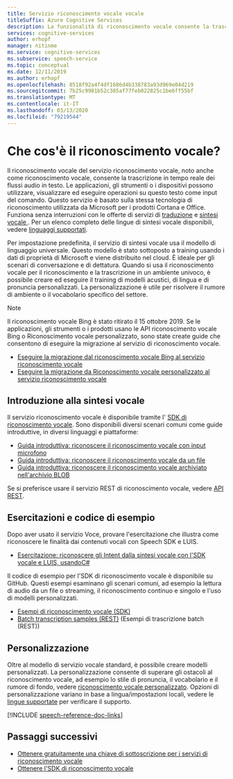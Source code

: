 ```yaml
---
title: Servizio riconoscimento vocale vocale
titleSuffix: Azure Cognitive Services
description: La funzionalità di riconoscimento vocale consente la trascrizione in tempo reale dei flussi audio in testo. Le applicazioni, gli strumenti o i dispositivi possono utilizzare, visualizzare ed eseguire azioni su questo input di testo. Questo servizio funziona senza interruzioni con le funzionalità di sintesi vocale e traduzione vocale.
services: cognitive-services
author: erhopf
manager: nitinme
ms.service: cognitive-services
ms.subservice: speech-service
ms.topic: conceptual
ms.date: 12/11/2019
ms.author: erhopf
ms.openlocfilehash: 8518f92a4f4df1686d4b338783a93d969e04d219
ms.sourcegitcommit: 7b25c9981b52c385af77feb022825c1be6ff55bf
ms.translationtype: MT
ms.contentlocale: it-IT
ms.lasthandoff: 03/13/2020
ms.locfileid: "79219544"
---
```

# <a name="what-is-speech-to-text"></a>Che cos'è il riconoscimento vocale?

Il riconoscimento vocale del servizio riconoscimento vocale, noto anche come riconoscimento vocale, consente la trascrizione in tempo reale dei flussi audio in testo. Le applicazioni, gli strumenti o i dispositivi possono utilizzare, visualizzare ed eseguire operazioni su questo testo come input del comando. Questo servizio è basato sulla stessa tecnologia di riconoscimento utilizzata da Microsoft per i prodotti Cortana e Office. Funziona senza interruzioni con le offerte di servizi di <a href="./speech-translation.md" target="_blank"> <span class="docon docon-navigate-external x-hidden-focus"></span> traduzione</a> e <a href="./text-to-speech.md" target="_blank">sintesi vocale <span class="docon docon-navigate-external x-hidden-focus"></span> </a> . Per un elenco completo delle lingue di sintesi vocale disponibili, vedere [linguaggi supportati](language-support.md#speech-to-text).

Per impostazione predefinita, il servizio di sintesi vocale usa il modello di linguaggio universale. Questo modello è stato sottoposto a training usando i dati di proprietà di Microsoft e viene distribuito nel cloud. È ideale per gli scenari di conversazione e di dettatura. Quando si usa il riconoscimento vocale per il riconoscimento e la trascrizione in un ambiente univoco, è possibile creare ed eseguire il training di modelli acustici, di lingua e di pronuncia personalizzati. La personalizzazione è utile per risolvere il rumore di ambiente o il vocabolario specifico del settore.

> [!NOTE]
> Il riconoscimento vocale Bing è stato ritirato il 15 ottobre 2019. Se le applicazioni, gli strumenti o i prodotti usano le API riconoscimento vocale Bing o Riconoscimento vocale personalizzato, sono state create guide che consentono di eseguire la migrazione al servizio di riconoscimento vocale.
> - [Eseguire la migrazione dal riconoscimento vocale Bing al servizio riconoscimento vocale](how-to-migrate-from-bing-speech.md)
> - [Eseguire la migrazione da Riconoscimento vocale personalizzato al servizio riconoscimento vocale](how-to-migrate-from-custom-speech-service.md)

## <a name="get-started-with-speech-to-text"></a>Introduzione alla sintesi vocale

Il servizio riconoscimento vocale è disponibile tramite l' [SDK di riconoscimento vocale](speech-sdk.md). Sono disponibili diversi scenari comuni come guide introduttive, in diversi linguaggi e piattaforme:

 - [Guida introduttiva: riconoscere il riconoscimento vocale con input microfono](quickstarts/speech-to-text-from-microphone.md)
 - [Guida introduttiva: riconoscere il riconoscimento vocale da un file](quickstarts/speech-to-text-from-file.md)
 - [Guida introduttiva: riconoscere il riconoscimento vocale archiviato nell'archivio BLOB](quickstarts/from-blob.md)

Se si preferisce usare il servizio REST di riconoscimento vocale, vedere [API REST](rest-speech-to-text.md).

## <a name="tutorials-and-sample-code"></a>Esercitazioni e codice di esempio

Dopo aver usato il servizio Voce, provare l'esercitazione che illustra come riconoscere le finalità dai contenuti vocali con Speech SDK e LUIS.

- [Esercitazione: riconoscere gli Intent dalla sintesi vocale con l'SDK vocale e LUIS, usandoC#](how-to-recognize-intents-from-speech-csharp.md)

Il codice di esempio per l'SDK di riconoscimento vocale è disponibile su GitHub. Questi esempi esaminano gli scenari comuni, ad esempio la lettura di audio da un file o streaming, il riconoscimento continuo e singolo e l'uso di modelli personalizzati.

- [Esempi di riconoscimento vocale (SDK)](https://github.com/Azure-Samples/cognitive-services-speech-sdk)
- [Batch transcription samples (REST)](https://github.com/Azure-Samples/cognitive-services-speech-sdk/tree/master/samples/batch) (Esempi di trascrizione batch (REST))

## <a name="customization"></a>Personalizzazione

Oltre al modello di servizio vocale standard, è possibile creare modelli personalizzati. La personalizzazione consente di superare gli ostacoli al riconoscimento vocale, ad esempio lo stile di pronuncia, il vocabolario e il rumore di fondo, vedere [riconoscimento vocale personalizzato](how-to-custom-speech.md). Opzioni di personalizzazione variano in base a lingua/impostazioni locali, vedere le [lingue supportate](supported-languages.md) per verificare il supporto.

[!INCLUDE [speech-reference-doc-links](includes/speech-reference-doc-links.md)]

## <a name="next-steps"></a>Passaggi successivi

- [Ottenere gratuitamente una chiave di sottoscrizione per i servizi di riconoscimento vocale](get-started.md)
- [Ottenere l'SDK di riconoscimento vocale](speech-sdk.md)
